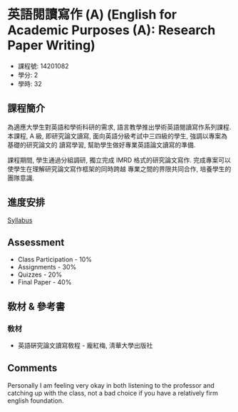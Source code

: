 # 英語閱讀寫作 (A) (English for Academic Purposes (A): Research Paper Writing)

- 課程號: 14201082
- 學分: 2
- 學時: 32

## 課程簡介

為適應大學生對英語和學術科研的需求, 語言教學推出學術英語閱讀寫作系列課程. 本課程, A 級, 即研究論文讀寫, 面向英語分級考試中三四級的學生, 強調以專案為基礎的研究論文的 讀寫學習, 幫助學生做好專業英語論文讀寫的準備.

課程期間, 學生通過分組調研, 獨立完成 IMRD 格式的研究論文寫作. 完成專案可以使學生在理解研究論文寫作框架的同時跨越 專業之間的界限共同合作, 培養學生的團隊意識.

## 進度安排

[Syllabus](./WritingSyllabusAutumn2023.docx)

## Assessment

- Class Participation - 10%
- Assignments - 30%
- Quizzes - 20%
- Final Paper - 40%

## 敎材 & 參考書

### 敎材

- 英語硏究論文讀寫敎程 - 龐紅梅, 淸華大學出版社

## Comments

Personally I am feeling very okay in both listening to the professor and catching up with the class, not a bad choice if you have a relatively firm english foundation.
